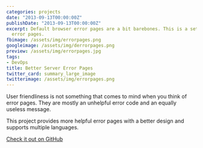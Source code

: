 ```yaml
---
categories: projects
date: "2013-09-13T00:00:00Z"
publishDate: "2013-09-13T00:00:00Z"
excerpt: Default browser error pages are a bit barebones. This is a set of sexier
  error pages.
fbimage: /assets/img/errorpages.png
googleimage: /assets/img/derrorpages.png
preview: /assets/img/errorpages.jpg
tags:
- DevOps
title: Better Server Error Pages
twitter_card: summary_large_image
twitterimage: /assets/img/errorpages.png
---
```


User friendliness is not something that comes to mind when you think of error pages. They are mostly an unhelpful
error code and an equally useless message.

This project provides more helpful error pages with a better design and supports multiple languages. 

[Check it out on GitHub](https://github.com/janoszen/errorpages)